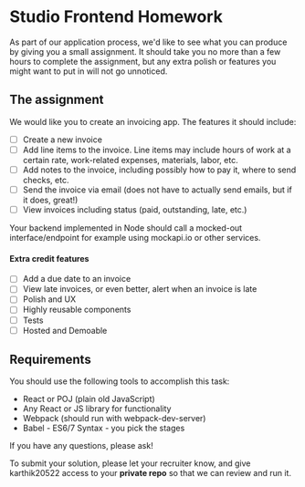 # Studio Frontend Homework

As part of our application process, we'd like to see what you can produce by giving you a small assignment. It should take you no more than a few hours to complete the assignment, but any extra polish or features you might want to put in will not go unnoticed.

## The assignment

We would like you to create an invoicing app. The features it should include:

 - [ ] Create a new invoice
 - [ ] Add line items to the invoice. Line items may include hours of work at a certain rate, work-related expenses, materials, labor, etc.
 - [ ] Add notes to the invoice, including possibly how to pay it, where to send checks, etc.
 - [ ] Send the invoice via email (does not have to actually send emails, but if it does, great!)
 - [ ] View invoices including status (paid, outstanding, late, etc.)

Your backend implemented in Node should call a mocked-out interface/endpoint for example using mockapi.io or other services.

#### Extra credit features

 - [ ] Add a due date to an invoice
 - [ ] View late invoices, or even better, alert when an invoice is late
 - [ ] Polish and UX
 - [ ] Highly reusable components
 - [ ] Tests
 - [ ] Hosted and Demoable

## Requirements

You should use the following tools to accomplish this task:

 - React or POJ (plain old JavaScript)
 - Any React or JS library for functionality
 - Webpack (should run with webpack-dev-server)
 - Babel - ES6/7 Syntax - you pick the stages

If you have any questions, please ask!

To submit your solution, please let your recruiter know, and give karthik20522 access to your **private repo** so that we can review and run it.
